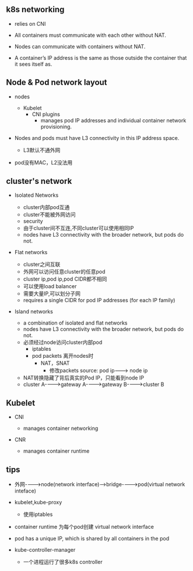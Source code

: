 ## k8s networking


+ relies on CNI

+ All containers must communicate with each other without NAT.

+ Nodes can communicate with containers without NAT.

+ A container’s IP address is the same as those outside the container that it sees itself as.



## Node & Pod  network layout

+ nodes
    + Kubelet
        + CNI plugins
            + manages pod IP addresses and individual container network provisioning.

+ Nodes and pods must have L3 connectivity in this IP address space.
    + L3默认不通外网

+ pod没有MAC，L2没法用

## cluster's network
+ Isolated Networks
    + cluster内部pod互通
    + cluster不能被外网访问
    + security
    + 由于cluster间不互连,不同cluster可以使用相同IP
    + nodes have L3 connectivity with the broader network, but pods do not.

+ Flat networks
    + cluster之间互联
    + 外网可以访问任意cluster的任意pod
    + cluster ip,pod ip,pod CIDR都不相同
    + 可以使用load balancer
    + 需要大量IP,可以划分子网
    + requires a single CIDR for pod IP addresses (for each IP family)

+ Island networks
    + a combination of isolated and flat networks
    + nodes have L3 connectivity with the broader network, but pods do not.
    + 必须经过node访问cluster内部pod
        + iptables
        + pod packets 离开nodes时
            + NAT，SNAT
                + 修改packets source:  pod ip---> node ip
    + NAT转换隐藏了背后真实的Pod IP，只能看到node IP
    + cluster A---->gateway A---->gateway B---->cluster B

## Kubelet

+ CNI
    + manages container networking 

+ CNR
    + manages container runtime 


## tips

+ 外网---->node(network interface)-->bridge---->pod(virtual network inteface)

+ kubelet,kube-proxy
    + 使用iptables

+ container runtime 为每个pod创建 virtual network interface

+ pod has a unique IP, which is shared by all containers in the pod

+ kube-controller-manager
    + 一个进程运行了很多k8s controller
